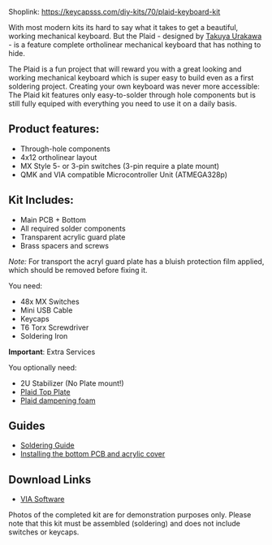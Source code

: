 Shoplink: https://keycapsss.com/diy-kits/70/plaid-keyboard-kit

With most modern kits its hard to say what it takes to get a beautiful, working mechanical keyboard. But the Plaid - designed by [Takuya Urakawa](https://twitter.com/hsgw) - is a feature complete ortholinear mechanical keyboard that has nothing to hide.

The Plaid is a fun project that will reward you with a great looking and working mechanical keyboard which is super easy to build even as a first soldering project. Creating your own keyboard was never more accessible: The Plaid kit features only easy-to-solder through hole components but is still fully equiped with everything you need to use it on a daily basis.

## Product features:
* Through-hole components
* 4x12 ortholinear layout
* MX Style 5- or 3-pin switches (3-pin require a plate mount)
* QMK and VIA compatible Microcontroller Unit (ATMEGA328p)


## Kit Includes:
* Main PCB + Bottom
* All required solder components
* Transparent acrylic guard plate
* Brass spacers and screws

*Note:* For transport the acryl guard plate has a bluish protection film applied, which should be removed before fixing it.

You need:
* 48x MX Switches
* Mini USB Cable
* Keycaps
* T6 Torx Screwdriver
* Soldering Iron


**Important**: Extra Services

You optionally need:
* 2U Stabilizer (No Plate mount!)
* [Plaid Top Plate](https://keycapsss.com/keyboard-parts/cases/85/plaid-top-plate-acryl-glass)
* [Plaid dampening foam](https://keycapsss.com/keyboard-parts/dampening-foam/128/plaid-dampening-foam)

## Guides
* [Soldering Guide](https://github.com/hsgw/plaid/blob/master/doc/en/soldering.md)
* [Installing the bottom PCB and acrylic cover](https://github.com/hsgw/plaid/blob/master/doc/en/complete.md)

## Download Links
* [VIA Software](https://github.com/the-via/releases/releases/)

Photos of the completed kit are for demonstration purposes only.
Please note that this kit must be assembled (soldering) and does not include switches or keycaps.
